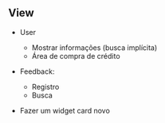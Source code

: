 
## View

- User
    - Mostrar informações (busca implícita)
    - Área de compra de crédito

- Feedback:
    - Registro
    - Busca

- Fazer um widget card novo
